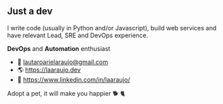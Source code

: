 ## Just a dev

I write code (usually in Python and/or Javascript), build web services and have relevant Lead, SRE and DevOps experience.

**DevOps** and **Automation** enthusiast

- :email: lautaroarielaraujo@gmail.com
- :earth_americas: https://laaraujo.dev
- :necktie: https://www.linkedin.com/in/laaraujo/

Adopt a pet, it will make you happier :dog2: :cat2: 
